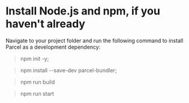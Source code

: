 # Install Node.js and npm, if you haven't already

Navigate to your project folder and run the following command to install Parcel as a development dependency:

>npm init -y;

>npm install --save-dev parcel-bundler;

>npm run build

>npm run start
